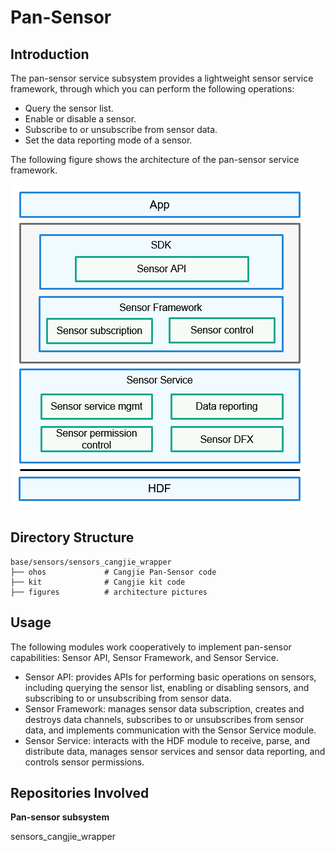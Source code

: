 # Pan-Sensor

## Introduction

The pan-sensor service subsystem provides a lightweight sensor service framework, through which you can perform the following operations:

-   Query the sensor list.
-   Enable or disable a sensor.
-   Subscribe to or unsubscribe from sensor data.
-   Set the data reporting mode of a sensor.

The following figure shows the architecture of the pan-sensor service framework.

![](figures/en-us_image_0000001106694563.png)

## Directory Structure

```
base/sensors/sensors_cangjie_wrapper
├── ohos             # Cangjie Pan-Sensor code
├── kit              # Cangjie kit code
├── figures          # architecture pictures
```

## Usage

The following modules work cooperatively to implement pan-sensor capabilities: Sensor API, Sensor Framework, and Sensor Service.

-   Sensor API: provides APIs for performing basic operations on sensors, including querying the sensor list, enabling or disabling sensors, and subscribing to or unsubscribing from sensor data.
-   Sensor Framework: manages sensor data subscription, creates and destroys data channels, subscribes to or unsubscribes from sensor data, and implements communication with the Sensor Service module.
-   Sensor Service: interacts with the HDF module to receive, parse, and distribute data, manages sensor services and sensor data reporting, and controls sensor permissions.

## Repositories Involved

**Pan-sensor subsystem**

sensors_cangjie_wrapper
